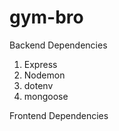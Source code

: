 # gym-bro

Backend Dependencies 

1. Express
2. Nodemon
3. dotenv
4. mongoose 

Frontend Dependencies 